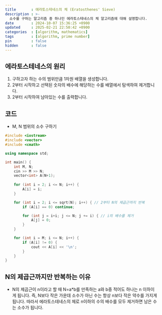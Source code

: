 ```yaml
---
title       : 에라토스테네스의 체 (Eratosthenes' Sieve)
description : >-
  소수를 구하는 알고리즘 중 하나인 에라토스테네스의 체 알고리즘에 대해 설명합니다.
date        : 2024-10-07 15:36:25 +0900
updated     : 2025-02-21 22:50:42 +0900
categories  : [algorithm, mathematics]
tags        : [algorithm, prime number]
pin         : false
hidden      : false
---
```


## 에라토스테네스의 원리
1. 구하고자 하는 수의 범위만큼 1차원 배열을 생성합니다.
2. 2부터 시작하고 선택된 숫자의 배수에 해당하는 수를 배열에서 탐색하여 제거합니다.
3. 2부터 시작하여 남아있는 수를 출력합니다.

## 코드
- M, N 범위의 소수 구하기

```cpp
#include <iostream>
#include <vector>
#include <cmath>

using namespace std;

int main() {
    int M, N;
    cin >> M >> N;
    vector<int> A(N+1);
    
    for (int i = 2; i <= N; i++) {
        A[i] = i;
    }

    for (int i = 2; i <= sqrt(N); i++) { // 2부터 N의 제곱근까지 반복
        if (A[i] == 0) continue;

        for (int j = i+i; j <= N; j += i) { // i의 배수를 제거
            A[j] = 0;
        }
    }

    for (int i = M; i <= N; i++) {
        if (A[i] != 0) {
            cout << A[i] << '\n';
        }
    }
}
```

## N의 제곱근까지만 반복하는 이유
- N의 제곱근이 n이라고 할 때 N=a*b를 만족하는 a와 b중 적어도 하나는 n 이하이게 됩니다. 즉, N보다 작은 가운데 소수가 아닌 수는 항상 n보다 작은 약수를 가지게 됩니다. 따라서 에라토스테네스의 체로 n이하의 수의 배수를 모두 제거하면 남은 수는 소수가 됩니다.
